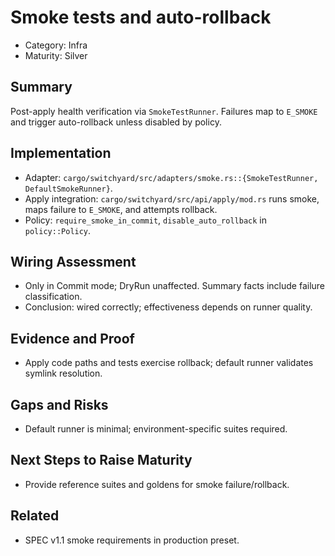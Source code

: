 # Smoke tests and auto-rollback

- Category: Infra
- Maturity: Silver

## Summary

Post-apply health verification via `SmokeTestRunner`. Failures map to `E_SMOKE` and trigger auto-rollback unless disabled by policy.

## Implementation

- Adapter: `cargo/switchyard/src/adapters/smoke.rs::{SmokeTestRunner, DefaultSmokeRunner}`.
- Apply integration: `cargo/switchyard/src/api/apply/mod.rs` runs smoke, maps failure to `E_SMOKE`, and attempts rollback.
- Policy: `require_smoke_in_commit`, `disable_auto_rollback` in `policy::Policy`.

## Wiring Assessment

- Only in Commit mode; DryRun unaffected. Summary facts include failure classification.
- Conclusion: wired correctly; effectiveness depends on runner quality.

## Evidence and Proof

- Apply code paths and tests exercise rollback; default runner validates symlink resolution.

## Gaps and Risks

- Default runner is minimal; environment-specific suites required.

## Next Steps to Raise Maturity

- Provide reference suites and goldens for smoke failure/rollback.

## Related

- SPEC v1.1 smoke requirements in production preset.
